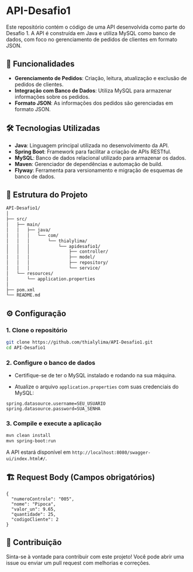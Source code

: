 
# API-Desafio1

Este repositório contém o código de uma API desenvolvida como parte do Desafio 1. A API é construída em Java e utiliza MySQL como banco de dados, com foco no gerenciamento de pedidos de clientes em formato JSON.

## 🚀 Funcionalidades

- **Gerenciamento de Pedidos**: Criação, leitura, atualização e exclusão de pedidos de clientes.
- **Integração com Banco de Dados**: Utiliza MySQL para armazenar informações sobre os pedidos.
- **Formato JSON**: As informações dos pedidos são gerenciadas em formato JSON.

## 🛠️ Tecnologias Utilizadas

- **Java**: Linguagem principal utilizada no desenvolvimento da API.
- **Spring Boot**: Framework para facilitar a criação de APIs RESTful.
- **MySQL**: Banco de dados relacional utilizado para armazenar os dados.
- **Maven**: Gerenciador de dependências e automação de build.
- **Flyway**: Ferramenta para versionamento e migração de esquemas de banco de dados.

## 📂 Estrutura do Projeto

```bash
API-Desafio1/
│
├── src/
│   ├── main/
│   │   ├── java/
│   │   │   └── com/
│   │   │       └── thialylima/
│   │   │           └── apidesafio1/
│   │   │               ├── controller/
│   │   │               ├── model/
│   │   │               ├── repository/
│   │   │               └── service/
│   └── resources/
│       └── application.properties
│
├── pom.xml
└── README.md
```

## ⚙️ Configuração

### 1. Clone o repositório

```bash
git clone https://github.com/thialylima/API-Desafio1.git
cd API-Desafio1
```

### 2. Configure o banco de dados

- Certifique-se de ter o MySQL instalado e rodando na sua máquina.

- Atualize o arquivo `application.properties` com suas credenciais do MySQL:

```properties
spring.datasource.username=SEU_USUARIO
spring.datasource.password=SUA_SENHA
```

### 3. Compile e execute a aplicação

```bash
mvn clean install
mvn spring-boot:run
```

A API estará disponível em `http://localhost:8080/swagger-ui/index.html#/`.

## 🏗️ Request Body (Campos obrigatórios)

```
{
  "numeroControle": "005",
  "nome": "Pipoca",
  "valor_un": 9.65,
  "quantidade": 25,
  "codigoCliente": 2
}
```

## 🤝 Contribuição

Sinta-se à vontade para contribuir com este projeto! Você pode abrir uma issue ou enviar um pull request com melhorias e correções.

